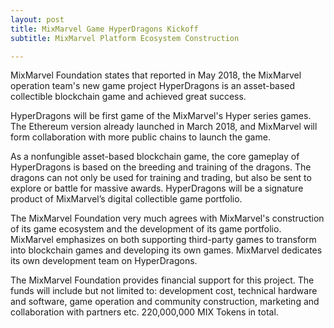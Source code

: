 ```yaml
---
layout: post
title: MixMarvel Game HyperDragons Kickoff
subtitle: MixMarvel Platform Ecosystem Construction 

---
```


MixMarvel Foundation states that reported in May 2018, the MixMarvel operation team's  new game project HyperDragons is an asset-based collectible blockchain game and achieved great success.

HyperDragons will be first game of the MixMarvel's  Hyper series games. The Ethereum version already launched in March 2018, and MixMarvel will form collaboration with more public chains to launch the game.

As a nonfungible asset-based blockchain game, the core gameplay of HyperDragons is based on the breeding and training of the dragons. The dragons can not only be used for training and trading, but also be sent to explore or battle for massive awards. HyperDragons will be a signature product of MixMarvel’s digital collectible game portfolio.  

The MixMarvel Foundation very much agrees with MixMarvel's construction of its game ecosystem and the development of its game portfolio. MixMarvel emphasizes on both supporting third-party games to transform into blockchain games and developing its own games. MixMarvel dedicates its own development team on HyperDragons. 

The MixMarvel Foundation provides financial support for this project. The funds will include but not limited to: development cost, technical hardware and software, game operation and community construction, marketing and collaboration with partners etc. 220,000,000 MIX Tokens in total. 

